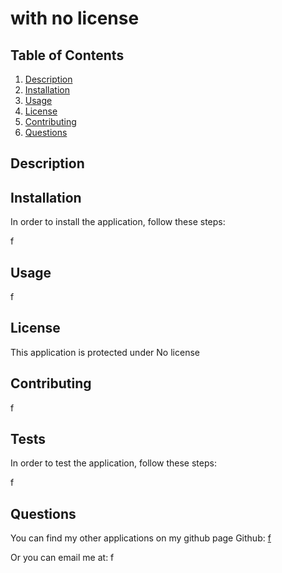 # with no license




## Table of Contents
1. [Description](#Description)
2. [Installation](#Installation)
3. [Usage](#Usage)
4. [License](#License)
5. [Contributing](#Contributing)
6. [Questions](#Questions)

## Description


## Installation
In order to install the application, follow these steps: 

f

## Usage
f

## License
This application is protected under No license

## Contributing
f

## Tests
In order to test the application, follow these steps:

f

## Questions
You can find my other applications on my github page
Github: [f](https://github.com/f) 

Or you can email me at: f